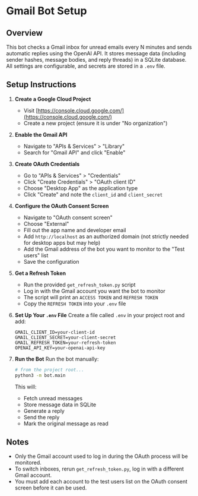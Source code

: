 # Gmail Bot Setup

## Overview

This bot checks a Gmail inbox for unread emails every N minutes and sends automatic replies using the OpenAI API. It stores message data (including sender hashes, message bodies, and reply threads) in a SQLite database. All settings are configurable, and secrets are stored in a `.env` file.

## Setup Instructions

1. **Create a Google Cloud Project**

   * Visit [https://console.cloud.google.com/](https://console.cloud.google.com/)
   * Create a new project (ensure it is under "No organization")

2. **Enable the Gmail API**

   * Navigate to "APIs & Services" > "Library"
   * Search for "Gmail API" and click "Enable"

3. **Create OAuth Credentials**

   * Go to "APIs & Services" > "Credentials"
   * Click "Create Credentials" > "OAuth client ID"
   * Choose "Desktop App" as the application type
   * Click "Create" and note the `client_id` and `client_secret`

4. **Configure the OAuth Consent Screen**

   * Navigate to "OAuth consent screen"
   * Choose "External"
   * Fill out the app name and developer email
   * Add `http://localhost` as an authorized domain (not strictly needed for desktop apps but may help)
   * Add the Gmail address of the bot you want to monitor to the "Test users" list
   * Save the configuration

5. **Get a Refresh Token**

   * Run the provided `get_refresh_token.py` script
   * Log in with the Gmail account you want the bot to monitor
   * The script will print an `ACCESS TOKEN` and `REFRESH TOKEN`
   * Copy the `REFRESH TOKEN` into your `.env` file

6. **Set Up Your `.env` File**
   Create a file called `.env` in your project root and add:

   ```
   GMAIL_CLIENT_ID=your-client-id
   GMAIL_CLIENT_SECRET=your-client-secret
   GMAIL_REFRESH_TOKEN=your-refresh-token
   OPENAI_API_KEY=your-openai-api-key
   ```

7. **Run the Bot**
   Run the bot manually:

   ```bash
   # from the project root...
   python3 -m bot.main
   ```

   This will:

   * Fetch unread messages
   * Store message data in SQLite
   * Generate a reply
   * Send the reply
   * Mark the original message as read

## Notes

* Only the Gmail account used to log in during the OAuth process will be monitored.
* To switch inboxes, rerun `get_refresh_token.py`, log in with a different Gmail account.
* You must add each account to the test users list on the OAuth consent screen before it can be used.
